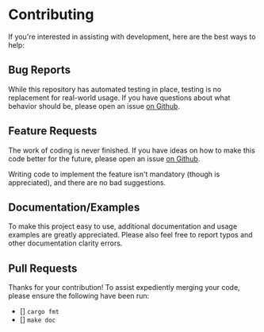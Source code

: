 # Contributing

If you're interested in assisting with development, here are the best ways to help:

## Bug Reports

While this repository has automated testing in place, testing is no replacement for
real-world usage. If you have questions about what behavior should be, please open
an issue [on Github](https://github.com/bspeice/qadapt/issues).

## Feature Requests

The work of coding is never finished. If you have ideas on how to make this code
better for the future, please open an issue [on Github](https://github.com/bspeice/qadapt/issues).

Writing code to implement the feature isn't mandatory (though is appreciated),
and there are no bad suggestions.

## Documentation/Examples

To make this project easy to use, additional documentation and usage examples
are greatly appreciated. Please also feel free to report typos and other
documentation clarity errors.

## Pull Requests

Thanks for your contribution! To assist expediently merging your code,
please ensure the following have been run:

- [] `cargo fmt`
- [] `make doc`
